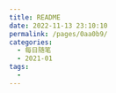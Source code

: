 ```yaml
---
title: README
date: 2022-11-13 23:10:10
permalink: /pages/0aa0b9/
categories:
  - 每日随笔
  - 2021-01
tags:
  - 
---
```





